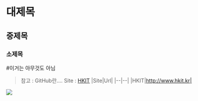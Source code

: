 # 대제목
## 중제목
### 소제목
#이거는 아무것도 아님
> 참고 : GitHub란....
Site : [HKIT](http://www.hkit.kr)
|Site|Url|
|--|--|
|HKIT|http://www.hkit.kr|
<img src="https://www.google.com/images/branding/googlelogo/2x/googlelogo_color_272x92dp.png">
